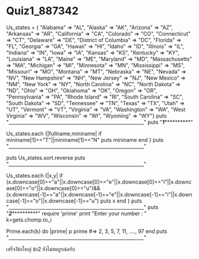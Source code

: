 # Quiz1_887342
Us_states = {
    "Alabama" => "AL",
	"Alaska" => "AK",
	"Arizona" => "AZ",
	"Arkansas" => "AR",
	"California" => "CA",
	"Colorado" => "CO",
	"Connecticut" => "CT",
	"Delaware" => "DE",
	"District of Columbia" => "DC",
	"Florida" => "FL",
	"Georgia" => "GA",
	"Hawaii" => "HI",
	"Idaho" => "ID",
	"Illinois" => "IL",
	"Indiana" => "IN",
	"Iowa" => "IA",
	"Kansas" => "KS",
	"Kentucky" => "KY",
	"Louisiana" => "LA",
	"Maine" => "ME",
	"Maryland" => "MD",
	"Massachusetts" => "MA",
	"Michigan" => "MI",
	"Minnesota" => "MN",
	"Mississippi" => "MS",
	"Missouri" => "MO",
	"Montana" => "MT",
	"Nebraska" => "NE",
	"Nevada" => "NV",
	"New Hampshire" => "NH",
	"New Jersey" => "NJ",
	"New Mexico" => "NM",
	"New York" => "NY",
	"North Carolina" => "NC",
	"North Dakota" => "ND",
	"Ohio" => "OH",
	"Oklahoma" => "OK",
	"Oregon" => "OR",
	"Pennsylvania" => "PA",
	"Rhode Island" => "RI",
	"South Carolina" => "SC",
	"South Dakota" => "SD",
	"Tennessee" => "TN",
	"Texas" => "TX",
	"Utah" => "UT",
	"Vermont" => "VT",
	"Virginia" => "VA",
	"Washington" => "WA",
	"West Virginia" => "WV",
	"Wisconsin" => "WI",
	"Wyoming" => "WY"}
puts "_________________________________________________________" 
puts "***********************1*********************************"

 Us_states.each {|fullname,mininame|
       if mininame[1]=="T"||mininame[1]=="N"
    puts mininame
 end
}
puts "_________________________________________________________"

 puts Us_states.sort.reverse 
puts "_________________________________________________________"

 Us_states.each {|x,y|
    if (x.downcase[0]=="a"||x.downcase[0]=="e"||x.downcase[0]=="i"||x.downcase[0]=="o"||x.downcase[0]=="u")&&(x.downcase[-1]=="a"||x.downcase[-1]=="e"||x.downcase[-1]=="i"||x.downcase[-1]=="o"||x.downcase[-1]=="u")
        puts x
    end
 }
 puts "_________________________________________________________"
 puts "***********************2*********************************"
require 'prime'
print "Enter your number : "
 k=gets.chomp.to_i

Prime.each(k) do |prime|
  p prime  #=> 2, 3, 5, 7, 11, ...., 97
end
puts "_________________________________________________________"

 เสร็จ1ข้อใหญ่  ข้อ2 ยังไม่สมบูรณ์ครับ
